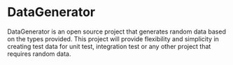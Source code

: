 # DataGenerator
DataGenerator is an open source project that generates random data based on the types provided. This project will provide flexibility and simplicity in creating test data for unit test, integration test or any other project that requires random data. 
